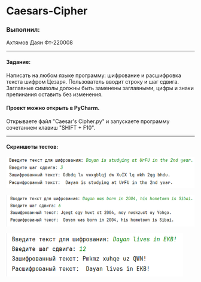 # Caesars-Cipher

### Выполнил:

Ахтямов Даян Фт-220008

---

#### Задание:

Написать на любом языке программу: шифрование и расшифровка текста шифром Цезаря. Пользователь вводит строку и шаг сдвига. Заглавные символы должны быть заменены заглавными, цифры и знаки препинания оставить без изменения.

#### Проект можно открыть в PyCharm.

Открываете файл "Caesar's Cipher.py" и запускаете программу сочетанием клавиш "SHIFT + F10".

---

#### Скриншоты тестов:

![test1](https://raw.githubusercontent.com/714100Dayan4ik51/Caesars-Cipher/809aa7090001d43b20d2a9dba99998b48869ee66/test%201.png)

![test2](https://raw.githubusercontent.com/714100Dayan4ik51/Caesars-Cipher/809aa7090001d43b20d2a9dba99998b48869ee66/test%202.png)

![test3](https://raw.githubusercontent.com/714100Dayan4ik51/Caesars-Cipher/809aa7090001d43b20d2a9dba99998b48869ee66/test%203.png)
